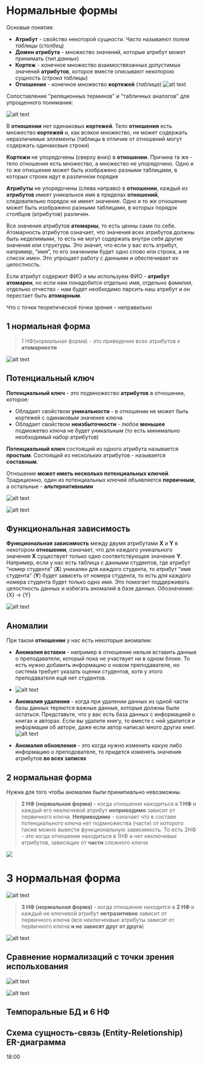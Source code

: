 # Нормальные формы
Основые понятия:
- **Атрибут** - свойство некоторой сущности. Часто называеют *полем таблицы* (*столбец*)
- **Домен атрибута** - множество значений, которые атрибут может принимать (*тип данных*)
- **Кортеж** - конечное множество взаимоствязанных допустимых значений **атрибутов**, которое вместе описывают некоторою сущность (*строка таблицы*)
- **Отношение** - конечное множество **кортежей** (*таблица*) 
![alt text](../picture/normal_form_common_things.png)

Сопоставление "реляционных терминов" и "табличных аналогов" для упрощенного понимания:

![alt text](../picture/normal_form_relation_table_mapping.png)

В **отношении** нет одинаковых **кортежей**. Тело **отношения** есть множество **кортежей** и, как всякое множество, не может содержать неразличимые эллементы (таблицы в отличие от отношений могут содержать одинаковые строки)

**Кортежи** не упорядочены (сверху вниз) в **отношении**. Причина та же - тело отношения есть множество, а множество не упорядочено. Одно и то же отношение может быть изображено разными таблицами, в которых строки идут в различном порядке

**Атрибуты** не упорядочены (слева направо) в **отношении**, каждый из **атрибутов** имеет уникальное имя в пределах **отношений**, следовательно порядок не имеет значение.
Одно и то же отношение может быть изображено разными таблицами, в которых порядок столбцов (атрибутов) различен.

Все значения атрибутов **атомарны**, то есть ценны сами по себе. Атомарность атрибутов означает, что значения всех атрибутов должны быть неделимыми, то есть не могут содержать внутри себя другие значения или структуры. Это значит, что если у вас есть атрибут, например, “имя”, то его значением будет одно слово или строка, а не список имен. Это упрощает работу с данными и обеспечивает их целостность.

Если атрибут содержит ФИО и мы используем ФИО - **атрибут атомарен**, но если нам понадобится отдельно имя, отдельно фамилия, отдельно отчество - нам будет необходимо парсить наш атрибут и он перестает быть **атомарным**.

Что с точки теоретической точки зрения - неправильно

## 1 нормальная форма
> 1 НФ(нормальная форма) - это приведение всех атрибутов к **атомарности**

![alt text](../picture/normal_form_first_form.png)

## Потенциальный ключ
**Потенциальный ключ** - это подмножество **атрибутов** в отношении, которое:
- Обладает свойством **уникальности** - в отношении не может быть кортежей с одинаковым значение ключа
- Обладает свойством **неизбыточности** - любое **меньшее** подможетво ключа не будет уникальным (то есть минимально необходимый набор атрибутов)

**Потенциальный ключ** состоящий из одного атрибута называется **простым**. Состоящий из нескольких атрибутов - называется **составным**.

Отношение **может иметь несколько потенциальных ключей**.
Традиционно, один из потенциальных ключей объявляется **первичным**, а остальные - **альтернативными**

![alt text](../picture/normal_form_potentional_key.png)

![alt text](../picture/normal_form_potentional_key_1.png)

## Функциональная зависимость

**Функциональная зависимость** между двумя атрибутами **X** и **Y** в некотором **отношении**, означает, что для каждого уникального значения **X** существует только одно соответствующее значение **Y**. Например, если у нас есть таблица с данными студентов, где атрибут “номер студента” (**X**) уникален для каждого студента, то атрибут “имя студента” (**Y**) будет зависеть от номера студента, то есть для каждого номера студента будет только одно имя. Это помогает поддерживать целостность данных и избегать аномалий в базе данных.
Обозначение: {X} -> {Y}

![alt text](../picture/functional_dependence.png)

## Аномалии
При таком **отношении** у нас есть некоторые аномалии:
- **Аномалия вставки** - например в отношение нельзя вставить данные о преподаватели, который пока не участвует ни в одном блоке. То есть нужно добавить информацию о новом преподавателе, но система требует указать оценки студентов, хотя у этого преподавателя ещё нет студентов.
- ![alt text](../picture/normal_line_anomaly_insert.png)

- **Аномалия удаления** - когда при удалении данных из одной части базы данных теряются важные данные, которые должны были остаться. Представьте, что у вас есть база данных с информацией о книгах и авторах. Если вы удалите книгу, то вместе с ней удалится и информация об авторе, даже если автор написал много других книг.
![alt text](../picture/normal_line_anomaly_delete.png)

- **Аномалия обновления** - это когда нужно изменить какую либо информацию о преподователе, то придется изменять значения атрибутов **во всех записях**

## 2 нормальная форма
Нужна для того чтобы аномалии были принипиально невозможны.
> **2 НФ (нормальная форма)** - когда отношения находиться в **1 НФ** и каждый его неключевой атрибут **неприводимо** зависит от первичного ключа.
> **Неприводимо** - означает что в составе потенциального ключа нет подмножества (части) от которого также можно вывести функциональную зависимость. 
> То есть 2НФ - это когда отношение находиться в 1НФ и нет неключевых атрибутов, зависящих от **части** сложного ключа

![](../picture/normal_form_second_form.png)

# 3 нормальная форма
![alt text](../picture/normal_form_second_form_problem.png)
> **3 НФ (нормальная форма)** - когда отношение находится в **2 НФ** и каждый не ключевой атрибут **нетразитивно** зависит от первичного ключа (все неключенвые атрибуты зависят от первичного ключа **и не зависят друг от друга**)

![alt text](../picture/normal_form_third_form.png)

## Сравнение нормализаций с точки зрения испольхования

![alt text](../picture/normal_form_comparing.png)

![alt text](../picture/normal_form_common.png)

## Темпоральные БД и 6 НФ

## Схема сущность-связь (Entity-Reletionship) ER-диаграмма

18:00
